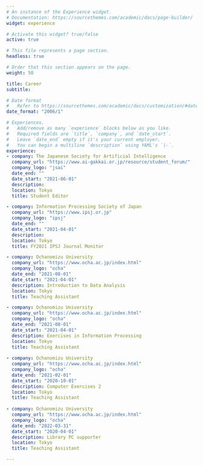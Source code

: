 ```yaml
---
# An instance of the Experience widget.
# Documentation: https://sourcethemes.com/academic/docs/page-builder/
widget: experience

# Activate this widget? true/false
active: true

# This file represents a page section.
headless: true

# Order that this section appears on the page.
weight: 50

title: Career
subtitle: 

# Date format
#   Refer to https://sourcethemes.com/academic/docs/customization/#date-format
date_format: "2006/1"

# Experiences.
#   Add/remove as many `experience` blocks below as you like.
#   Required fields are `title`, `company`, and `date_start`.
#   Leave `date_end` empty if it's your current employer.
#   You can begin a multiline `description` using YAML's `|-`.
experience:
- company: The Japanese Society for Artificial Intelligence
  company_url: "https://www.ai-gakkai.or.jp/resource/student_forum/"
  company_logo: "jsai"
  date_end: ""
  date_start: "2021-06-01"
  description: 
  location: Tokyo
  title: Student Editor

- company: Information Processing Society of Japan
  company_url: "https://www.ipsj.or.jp"
  company_logo: "ipsj"
  date_end: ""
  date_start: "2021-04-01"
  description: 
  location: Tokyo
  title: FY2021 IPSJ Journal Monitor

- company: Ochanomizu University
  company_url: "https://www.ocha.ac.jp/index.html"
  company_logo: "ocha"
  date_end: "2021-08-01"
  date_start: "2021-04-01"
  description: Introduction to Data Analysis
  location: Tokyo
  title: Teaching Assistant

- company: Ochanomizu University
  company_url: "https://www.ocha.ac.jp/index.html"
  company_logo: "ocha"
  date_end: "2021-08-01"
  date_start: "2021-04-01"
  description: Exercises in Information Processing
  location: Tokyo
  title: Teaching Assistant
  
- company: Ochanomizu University
  company_url: "https://www.ocha.ac.jp/index.html"
  company_logo: "ocha"
  date_end: "2021-02-01"
  date_start: "2020-10-01"
  description: Computer Exercises 2
  location: Tokyo
  title: Teaching Assistant
  
- company: Ochanomizu University
  company_url: "https://www.ocha.ac.jp/index.html"
  company_logo: "ocha"
  date_end: "2022-03-31"
  date_start: "2020-04-01"
  description: Library PC supporter
  location: Tokyo
  title: Teaching Assistant

---
```

